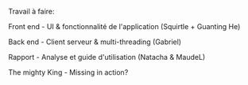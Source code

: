 Travail à faire:

Front end - UI & fonctionnalité de l'application (Squirtle + Guanting He)

Back end - Client serveur & multi-threading (Gabriel)

Rapport - Analyse et guide d'utilisation (Natacha & MaudeL)

The mighty King - Missing in action?

